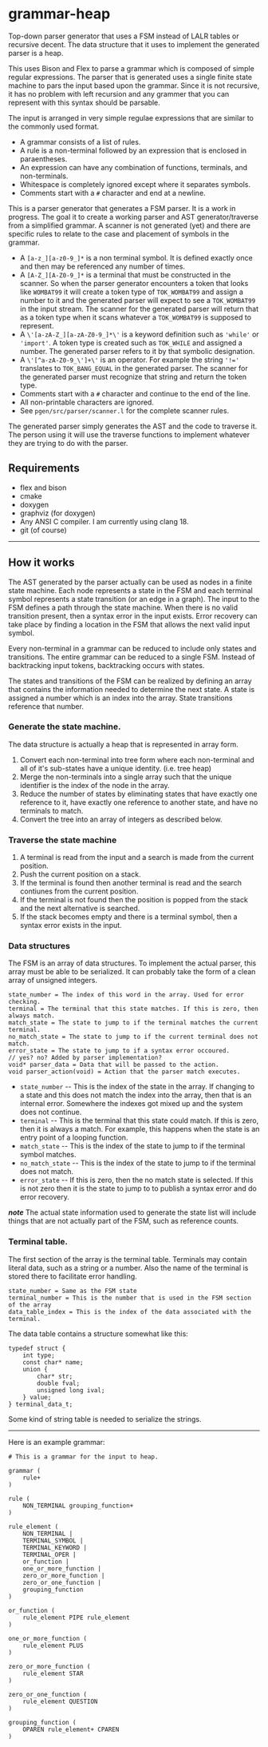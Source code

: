 # grammar-heap
Top-down parser generator that uses a FSM instead of LALR tables or recursive decent. The data structure that it uses to implement the generated parser is a heap.

This uses Bison and Flex to parse a grammar which is composed of simple regular expressions. The parser that is generated uses a single finite state machine to pars the input based upon the grammar. Since it is not recursive, it has no problem with left recursion and any grammer that you can represent with this syntax should be parsable. 

The input is arranged in very simple regulae expressions that are similar to the commonly used format. 

* A grammar consists of a list of rules.
* A rule is a non-terminal followed by an expression that is enclosed in paraentheses.
* An expression can have any combination of functions, terminals, and non-terminals.
* Whitespace is completely ignored except where it separates symbols.
* Comments start with a ``#`` character and end at a newline.

This is a parser generator that generates a FSM parser. It is a work in progress. The goal it to create a working parser and AST generator/traverse from a simplified grammar. A scanner is not generated (yet) and there are specific rules to relate to the case and placement of symbols in the grammar.

* A ``[a-z_][a-z0-9_]*`` is a non terminal symbol. It is defined exactly once and then may be referenced any number of times.
* A ``[A-Z_][A-Z0-9_]*`` is a terminal that must be constructed in the scanner. So when the parser generator encounters a token that looks like ``WOMBAT99`` it will create a token type of ``TOK_WOMBAT99`` and assign a number to it and the generated parser will expect to see a ``TOK_WOMBAT99`` in the input stream. The scanner for the generated parser will return that as a token type when it scans whatever a ``TOK_WOMBAT99`` is supposed to represent.
* A ``\'[a-zA-Z_][a-zA-Z0-9_]*\'`` is a keyword definition such as ``'while'`` or ``'import'``. A token type is created such as ``TOK_WHILE`` and assigned a number. The generated parser refers to it by that symbolic designation.
* A ``\'[^a-zA-Z0-9_\']+\'`` is an operator. For example the string ``'!='`` translates to ``TOK_BANG_EQUAL`` in the generated parser. The scanner for the generated parser must recognize that string and return the token type.
* Comments start with a ``#`` character and continue to the end of the line.
* All non-printable characters are ignored.
* See ``pgen/src/parser/scanner.l`` for the complete scanner rules.

The generated parser simply generates the AST and the code to traverse it. The person using it will use the traverse functions to implement whatever they are trying to do with the parser.

## Requirements

* flex and bison
* cmake
* doxygen
* graphviz (for doxygen)
* Any ANSI C compiler. I am currently using clang 18.
* git (of course)

--------------------

## How it works

The AST generated by the parser actually can be used as nodes in a finite state machine. Each node represents a state in the FSM and each terminal symbol represents a state transition (or an edge in a graph). The input to the FSM defines a path through the state machine. When there is no valid transition present, then a syntax error in the input exists. Error recovery can take place by finding a location in the FSM that allows the next valid input symbol.

Every non-terminal in a grammar can be reduced to include only states and transitions. The entire grammar can be reduced to a single FSM. Instead of backtracking input tokens, backtracking occurs with states.

The states and transitions of the FSM can be realized by defining an array that contains the information needed to determine the next state. A state is assigned a number which is an index into the array. State transitions reference that number.

### Generate the state machine.

The data structure is actually a heap that is represented in array form.

1. Convert each non-terminal into tree form where each non-terminal and all of it's sub-states have a unique identity. (i.e. tree heap)
2. Merge the non-terminals into a single array such that the unique identifier is the index of the node in the array.
3. Reduce the number of states by eliminating states that have exactly one reference to it, have exactly one reference to another state, and have no terminals to match.
4. Convert the tree into an array of integers as described below.


### Traverse the state machine

1. A terminal is read from the input and a search is made from the current position.
2. Push the current position on a stack.
3. If the terminal is found then another terminal is read and the search contiunes from the current position.
4. If the terminal is not found then the position is popped from the stack and the next alternative is searched.
5. If the stack becomes empty and there is a terminal symbol, then a syntax error exists in the input.

### Data structures

The FSM is an array of data structures. To implement the actual parser, this array must be able to be serialized. It can probably take the form of a clean array of unsigned integers.

```
state_number = The index of this word in the array. Used for error checking.
terminal = The terminal that this state matches. If this is zero, then always match.
match_state = The state to jump to if the terminal matches the current terminal.
no_match_state = The state to jump to if the current terminal does not match.
error_state = The state to jump to if a syntax error occoured.
// yes? no? Added by parser implementation?
void* parser_data = Data that will be passed to the action.
void parser_action(void) = Action that the parser match executes.
```

* ``state_number`` -- This is the index of the state in the array. If changing to a state and this does not match the index into the array, then that is an internal error. Somewhere the indexes got mixed up and the system does not continue.
* ``terminal`` -- This is the terminal that this state could match. If this is zero, then it is always a match. For example, this happens when the state is an entry point of a looping function.
* ``match_state`` -- This is the index of the state to jump to if the terminal symbol matches.
* ``no_match_state`` -- This is the index of the state to jump to if the terminal does not match.
* ``error_state`` -- If this is zero, then the no match state is selected. If this is not zero then it is the state to jump to to publish a syntax error and do error recovery.

***note*** The actual state information used to generate the state list will include things that are not actually part of the FSM, such as reference counts.

### Terminal table.
The first section of the array is the terminal table. Terminals may contain literal data, such as a string or a number. Also the name of the terminal is stored there to facilitate error handling.

```
state_number = Same as the FSM state
terminal_number = This is the number that is used in the FSM section of the array
data_table_index = This is the index of the data associated with the terminal.
```

The data table contains a structure somewhat like this:
```
typedef struct {
    int type;
    const char* name;
    union {
        char* str;
        double fval;
        unsigned long ival;
    } value;
} terminal_data_t;
```

Some kind of string table is needed to serialize the strings.

----------------
Here is an example grammar:
```
# This is a grammar for the input to heap.

grammar (
    rule+
)

rule (
    NON_TERMINAL grouping_function+
)

rule_element (
    NON_TERMINAL |
    TERMINAL_SYMBOL |
    TERMINAL_KEYWORD |
    TERMINAL_OPER |
    or_function |
    one_or_more_function |
    zero_or_more_function |
    zero_or_one_function |
    grouping_function
)

or_function (
    rule_element PIPE rule_element
)

one_or_more_function (
    rule_element PLUS
)

zero_or_more_function (
    rule_element STAR
)

zero_or_one_function (
    rule_element QUESTION
)

grouping_function (
    OPAREN rule_element+ CPAREN
)


```
